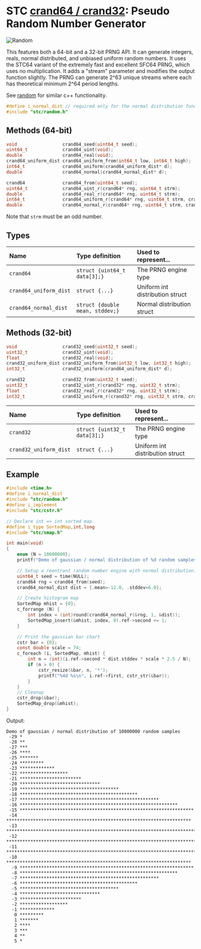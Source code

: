 # STC [crand64 / crand32](../include/stc/random.h): Pseudo Random Number Generator
![Random](pics/random.jpg)

This features both a 64-bit and a 32-bit PRNG API. It can generate integers, reals, normal distributed,
and unbiased uniform random numbers. It uses the STC64 variant of the extremely fast and excellent SFC64
PRNG, which uses no multiplication. It adds a "stream" parameter and modifies the output function slightly.
The PRNG can generate 2^63 unique streams where each has theoretical minimum 2^64 period lengths.

See [random](https://en.cppreference.com/w/cpp/header/random) for similar c++ functionality.

```c
#define i_normal_dist // required only for the normal distribution functions
#include "stc/random.h"
```

## Methods (64-bit)

```c
void                 crand64_seed(uint64_t seed);                        // set global crand64_uint() seed
uint64_t             crand64_uint(void);                                 // global crand64_uint_r(rng)
double               crand64_real(void);                                 // global crand64_real_r(rng)
crand64_uniform_dist crand64_uniform_from(int64_t low, int64_t high);    // create an unbiased uniform distribution
int64_t              crand64_uniform(crand64_uniform_dist* d);           // global crand64_uniform_r(rng, d)
double               crand64_normal(crand64_normal_dist* d);             // global crand64_normal_r(rng, d)

crand64              crand64_from(uint64_t seed);                        // create a crand64 state from a seed value
uint64_t             crand64_uint_r(crand64* rng, uint64_t strm);        // reentrant; return rnd in [0, UINT64_MAX]
double               crand64_real_r(crand64* rng, uint64_t strm);        // reentrant; return rnd in [0.0, 1.0)
int64_t              crand64_uniform_r(crand64* rng, uint64_t strm, crand64_uniform_dist* d); // return rnd in [low, high]
double               crand64_normal_r(crand64* rng, uint64_t strm, crand64_normal_dist* d);   // return normal distributed rnd's
```
Note that `strm` must be an odd number.
## Types

| Name                   | Type definition                   | Used to represent...         |
|:-----------------------|:----------------------------------|:-----------------------------|
| `crand64`              | `struct {uint64_t data[3];}`      | The PRNG engine type         |
| `crand64_uniform_dist` | `struct {...}`                    | Uniform int distribution struct |
| `crand64_normal_dist`  | `struct {double mean, stddev;}`   | Normal distribution struct     |

## Methods (32-bit)
```c
void                 crand32_seed(uint32_t seed);                        // set global crand32_uint() seed
uint32_t             crand32_uint(void);                                 // global crand32_uint_r(rng)
float                crand32_real(void);                                 // global crand32_real_r(rng)
crand32_uniform_dist crand32_uniform_from(int32_t low, int32_t high);    // create an unbiased uniform distribution
int32_t              crand32_uniform(crand64_uniform_dist* d);           // global crand32_uniform_r(rng, d)

crand32              crand32_from(uint32_t seed);                        // create a crand32 state from a seed value
uint32_t             crand32_uint_r(crand32* rng, uint32_t strm);        // reentrant; return rnd in [0, UINT32_MAX]
float                crand32_real_r(crand32* rng, uint32_t strm);        // reentrant; return rnd in [0.0, 1.0)
int32_t              crand32_uniform_r(crand32* rng, uint32_t strm, crand32_uniform_dist* d); // return rnd in [low, high]
```

| Name                   | Type definition                   | Used to represent...         |
|:-----------------------|:----------------------------------|:-----------------------------|
| `crand32`              | `struct {uint32_t data[3];}`      | The PRNG engine type         |
| `crand32_uniform_dist` | `struct {...}`                    | Uniform int distribution struct |

## Example
```c
#include <time.h>
#define i_normal_dist
#include "stc/random.h"
#define i_implement
#include "stc/cstr.h"

// Declare int => int sorted map.
#define i_type SortedMap,int,long
#include "stc/smap.h"

int main(void)
{
    enum {N = 10000000};
    printf("Demo of gaussian / normal distribution of %d random samples\n", N);

    // Setup a reentrant random number engine with normal distribution.
    uint64_t seed = time(NULL);
    crand64 rng = crand64_from(seed);
    crand64_normal_dist dist = {.mean=-12.0, .stddev=6.0};

    // Create histogram map
    SortedMap mhist = {0};
    c_forrange (N) {
        int index = (int)round(crand64_normal_r(&rng, 1, &dist));
        SortedMap_insert(&mhist, index, 0).ref->second += 1;
    }

    // Print the gaussian bar chart
    cstr bar = {0};
    const double scale = 74;
    c_foreach (i, SortedMap, mhist) {
        int n = (int)(i.ref->second * dist.stddev * scale * 2.5 / N);
        if (n > 0) {
            cstr_resize(&bar, n, '*');
            printf("%4d %s\n", i.ref->first, cstr_str(&bar));
        }
    }
    // Cleanup
    cstr_drop(&bar);
    SortedMap_drop(&mhist);
}
```
Output:
```
Demo of gaussian / normal distribution of 10000000 random samples
 -29 *
 -28 **
 -27 ***
 -26 ****
 -25 *******
 -24 *********
 -23 *************
 -22 ******************
 -21 ***********************
 -20 ******************************
 -19 *************************************
 -18 ********************************************
 -17 ****************************************************
 -16 ***********************************************************
 -15 *****************************************************************
 -14 *********************************************************************
 -13 ************************************************************************
 -12 *************************************************************************
 -11 ************************************************************************
 -10 *********************************************************************
  -9 *****************************************************************
  -8 ***********************************************************
  -7 ****************************************************
  -6 ********************************************
  -5 *************************************
  -4 ******************************
  -3 ***********************
  -2 ******************
  -1 *************
   0 *********
   1 *******
   2 ****
   3 ***
   4 **
   5 *
```
